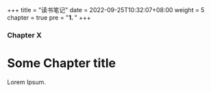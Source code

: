 +++
title = "读书笔记"
date = 2022-09-25T10:32:07+08:00
weight = 5
chapter = true
pre = "<b>1. </b>"
+++

### Chapter X

# Some Chapter title

Lorem Ipsum.